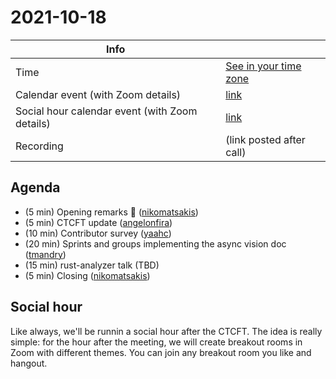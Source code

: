 # 2021-10-18

| Info                                           |                          |
| ---------------------------------------------- | ------------------------ |
| Time                                           | [See in your time zone]  |
| Calendar event (with Zoom details)             | [link][cal]              |
| Social hour calendar event (with Zoom details) | [link][calsh]            |
| Recording                                      | (link posted after call) |

[see in your time zone]: https://everytimezone.com/s/b65371cd
[cal]: https://calendar.google.com/calendar/u/0/r/eventedit/copy/MG45cWpyNXU0Z25kYmttbzhpbHU2a2k1ZDEgN24wdnZvcWZlMGtibms2aTA0dWl1NTJ0MzBAZw
[calsh]: https://calendar.google.com/calendar/u/0/r/eventedit/copy/MGUxdXFvY3A5ZmVvY2szM204cmZldHNhZXIgN24wdnZvcWZlMGtibms2aTA0dWl1NTJ0MzBAZw

## Agenda

- (5 min) Opening remarks 👋 ([nikomatsakis])
- (5 min) CTCFT update ([angelonfira])
- (10 min) Contributor survey ([yaahc])
- (20 min) Sprints and groups implementing the async vision doc ([tmandry])
- (15 min) rust-analyzer talk (TBD)
- (5 min) Closing ([nikomatsakis])

[nikomatsakis]: https://github.com/nikomatsakis
[angelonfira]: https://github.com/angelonfira
[yaahc]: https://github.com/yaahc
[tmandry]: https://github.com/tmandry

## Social hour

Like always, we'll be runnin a social hour after the CTCFT. The idea is really
simple: for the hour after the meeting, we will create breakout rooms in Zoom
with different themes. You can join any breakout room you like and hangout.

[ctcft calendar]: https://calendar.google.com/calendar/embed?src=7n0vvoqfe0kbnk6i04uiu52t30%40group.calendar.google.com
